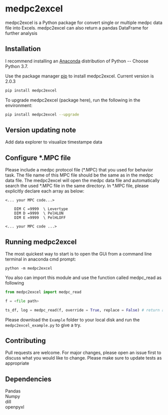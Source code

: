 # medpc2excel

medpc2excel is a Python package for convert single or multiple medpc data file into Excels. 
medpc2excel can also return a pandas DataFrame for further analysis

## Installation

I recommend installing an [Anaconda](https://www.anaconda.com/distribution/) distribution of Python -- Choose Python 3.7. 

Use the package manager [pip](https://pip.pypa.io/en/stable/) to install medpc2excel. Current version is 2.0.3

```bash
pip install medpc2excel
```

To upgrade medpc2excel (package here), run the following in the environment:
```bash
pip install medpc2excel --upgrade
```
## Version updating note
Add data explorer to visualize timestampe data

## Configure *.MPC file

Please include a medpc protocol file (*.MPC) that you used for behavior task.
The file name of this MPC file should be the same as in the medpc data file.
The medpc2excel will open the medpc data file and automatically search the used *.MPC file in the same directory.
In *.MPC file, please explicitly declare each array as below:
```text
<... your MPC code...>

    DIM C =9999  \ Levertype                     
    DIM D =9999  \ PelHLON                       
    DIM E =9999  \ PelHLOFF   
    
<... your MPC code ...>
```

## Running medpc2excel

The most quickest way to start is to open the GUi from a command line terminal in anaconda cmd prompt:

```
python -m medpc2excel
```

You also can import this module and use the function called medpc_read as following
```python
from medpc2excel import medpc_read

f = <file path>

ts_df, log = medpc_read(f, override = True, replace = False) # return a timestamp dataframe and a log string
```

Please download the  ```Example``` folder to your local disk and run the ```medpc2excel_example.py``` to give a try.

## Contributing

Pull requests are welcome. For major changes, please open an issue first to discuss what you would like to change. 
Please make sure to update tests as appropriate

## Dependencies 

Pandas\
Numpy\
dill\
openpyxl

